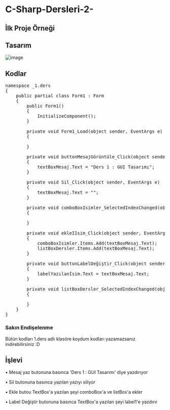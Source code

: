 # C-Sharp-Dersleri-2-
## İlk Proje Örneği

## Tasarım
![image](https://user-images.githubusercontent.com/124431035/235318454-ba7a944b-4c0d-4298-ac62-6c5a20edcba1.png)

## Kodlar
<pre>
namespace _1.ders
{
    public partial class Form1 : Form
    {
        public Form1()
        {
            InitializeComponent();
        }

        private void Form1_Load(object sender, EventArgs e)
        {

        }

        private void buttonMesajGörüntüle_Click(object sender, EventArgs e)
        {
            textBoxMesaj.Text = "Ders 1 : GUI Tasarımı";
        }

        private void Sil_Click(object sender, EventArgs e)
        {
            textBoxMesaj.Text = "";
        }

        private void comboBoxIsimler_SelectedIndexChanged(object sender, EventArgs e)
        {

        }

        private void ekleIIsim_Click(object sender, EventArgs e)
        {
            comboBoxIsimler.Items.Add(textBoxMesaj.Text);
            listBoxDersler.Items.Add(textBoxMesaj.Text);
        }

        private void buttonLabelDeğiştir_Click(object sender, EventArgs e)
        {
            labelYazılanİsim.Text = textBoxMesaj.Text;
        }

        private void listBoxDersler_SelectedIndexChanged(object sender, EventArgs e)
        {

        }
    }
}
</pre>

### Sakın Endişelenme
Bütün kodları 1.ders adlı klasöre koydum kodları yazamazsanız indirebilirsiniz :D

## İşlevi

• Mesaj yaz butonuna basınca 'Ders 1 : GUI Tasarımı' diye yazdırıyor

• Sil butonuna basınca yazılan yazıyı siliyor

• Ekle butou TextBox'a yazılan şeyi comboBox'a ve listBox'a ekler 

• Label Değiştir butonuna basınca TextBox'a yazılan şeyi label1'e yazdırır
